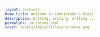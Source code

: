 ```yaml
---
layout: archives
home-title: Welcome to cookiecode's blog!
description: Writing, writing, writing ...
permalink: /archives.html
cover: assets/img/articles/no-cover.png
---
```

